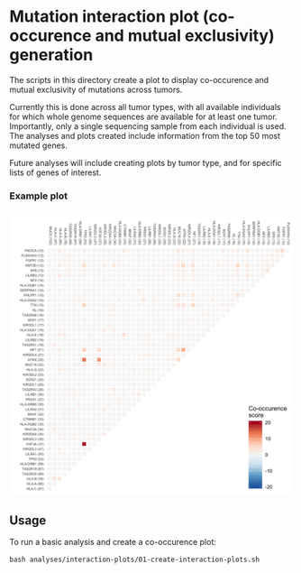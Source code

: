 # Mutation interaction plot (co-occurence and mutual exclusivity) generation

The scripts in this directory create a plot to display co-occurence and mutual exclusivity of mutations across tumors.

Currently this is done across all tumor types, with all available individuals for which whole genome sequences are available for at least one tumor.
Importantly, only a single sequencing sample from each individual is used. 
The analyses and plots created include information from the top 50 most mutated genes.

Future analyses will include creating plots by tumor type, and for specific lists of genes of interest.


### Example plot

![Co-occurence Plot](plots/lancet_top50.png)

## Usage

To run a basic analysis and create a co-occurence plot:
```
bash analyses/interaction-plots/01-create-interaction-plots.sh
```
